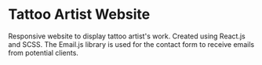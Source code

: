 # Tattoo Artist Website

Responsive website to display tattoo artist's work. Created using React.js and SCSS. The Email.js
library is used for the contact form to receive emails from potential clients.
